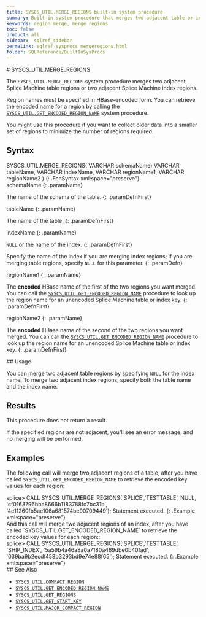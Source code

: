 ```yaml
---
title: SYSCS_UTIL.MERGE_REGIONS built-in system procedure
summary: Built-in system procedure that merges two adjacent table or index regions.
keywords: region merge, merge regions
toc: false
product: all
sidebar:  sqlref_sidebar
permalink: sqlref_sysprocs_mergeregions.html
folder: SQLReference/BuiltInSysProcs
---
```

<section>
<div class="TopicContent" data-swiftype-index="true" markdown="1">
# SYSCS_UTIL.MERGE_REGIONS

The `SYSCS_UTIL.MERGE_REGIONS` system procedure merges two adjacent
Splice Machine table regions or two adjacent Splice Machine index
regions.

Region names must be specified in HBase-encoded form. You can retrieve
the encoded name for a region by calling the
[`SYSCS_UTIL.GET_ENCODED_REGION_NAME`](sqlref_sysprocs_getencodedregion.html)
system procedure.

You might use this procedure if you want to collect older data into a
smaller set of regions to minimize the number of regions required.

## Syntax

<div class="fcnWrapperWide" markdown="1">
    SYSCS_UTIL.MERGE_REGIONS( VARCHAR schemaName)
                              VARCHAR tableName,
                              VARCHAR indexName,
                              VARCHAR regionName1,
                              VARCHAR regionName2 )
{: .FcnSyntax xml:space="preserve"}

</div>
<div class="paramList" markdown="1">
schemaName
{: .paramName}

The name of the schema of the table.
{: .paramDefnFirst}

tableName
{: .paramName}

The name of the table.
{: .paramDefnFirst}

indexName
{: .paramName}

`NULL` or the name of the index.
{: .paramDefnFirst}

Specify the name of the index if you are merging index regions; if you
are merging table regions, specify `NULL` for this parameter.
{: .paramDefn}

regionName1
{: .paramName}

The **encoded** HBase name of the first of the two regions you want
merged. You can call the
[`SYSCS_UTIL.GET_ENCODED_REGION_NAME`](sqlref_sysprocs_getencodedregion.html)
procedure to look up the region name for an unencoded Splice Machine
table or index key.
{: .paramDefnFirst}

regionName2
{: .paramName}

The **encoded** HBase name of the second of the two regions you want
merged. You can call the
[`SYSCS_UTIL.GET_ENCODED_REGION_NAME`](sqlref_sysprocs_getencodedregion.html)
procedure to look up the region name for an unencoded Splice Machine
table or index key.
{: .paramDefnFirst}

</div>
## Usage

You can merge two adjacent table regions by specifying `NULL` for the
index name. To merge two adjacent index regions, specify both the table
name and the index name.

## Results

This procedure does not return a result.

If the specified regions are not adjacent, you'll see an error message,
and no merging will be performed.

## Examples

The following call will merge two adjacent regions of a table, after you
have called `SYSCS_UTIL.GET_ENCODED_REGION_NAME` to retrieve the encoded
key values for each region:

<div class="preWrapperWide" markdown="1">
    splice> CALL SYSCS_UTIL.MERGE_REGIONS('SPLICE','TESTTABLE', NULL,
                                          'cf0163796bba8666b1183788fc7bc31b',
                                          '4e11260fb5ae106a681574be90709449');
    Statement executed.
{: .Example xml:space="preserve"}

</div>
And this call will merge two adjacent regions of an index, after you
have called `SYSCS_UTIL.GET_ENCODED_REGION_NAME` to retrieve the encoded
key values for each region::

<div class="preWrapperWide" markdown="1">
    splice> CALL SYSCS_UTIL.MERGE_REGIONS('SPLICE','TESTTABLE', 'SHIP_INDEX',
                                          '5a59b4a46a8a0a7180a469dbe0b40fad',
                                          '039ba9b2ecdf458b3293bd9e74e88f65');
    Statement executed.
{: .Example xml:space="preserve"}

</div>
## See Also

* [`SYSCS_UTIL.COMPACT_REGION`](sqlref_sysprocs_compactregion.html)
* [`SYSCS_UTIL.GET_ENCODED_REGION_NAME`](sqlref_sysprocs_getencodedregion.html)
* [`SYSCS_UTIL.GET_REGIONS`](sqlref_sysprocs_getregions.html)
* [`SYSCS_UTIL.GET_START_KEY`](sqlref_sysprocs_getstartkey.html)
* [`SYSCS_UTIL.MAJOR_COMPACT_REGION`](sqlref_sysprocs_majorcompactregion.html)

</div>
</section>
